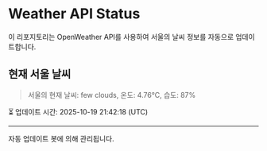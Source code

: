 
# Weather API Status

이 리포지토리는 OpenWeather API를 사용하여 서울의 날씨 정보를 자동으로 업데이트합니다.

## 현재 서울 날씨
> 서울의 현재 날씨: few clouds, 온도: 4.76°C, 습도: 87%

⏳ 업데이트 시간: 2025-10-19 21:42:18 (UTC)

---
자동 업데이트 봇에 의해 관리됩니다.
